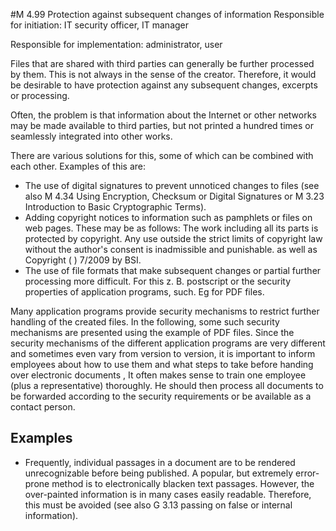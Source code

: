 #M 4.99 Protection against subsequent changes of information
Responsible for initiation: IT security officer, IT manager

Responsible for implementation: administrator, user

Files that are shared with third parties can generally be further processed by them. This is not always in the sense of the creator. Therefore, it would be desirable to have protection against any subsequent changes, excerpts or processing.

Often, the problem is that information about the Internet or other networks may be made available to third parties, but not printed a hundred times or seamlessly integrated into other works.

There are various solutions for this, some of which can be combined with each other. Examples of this are:

* The use of digital signatures to prevent unnoticed changes to files (see also M 4.34 Using Encryption, Checksum or Digital Signatures or M 3.23 Introduction to Basic Cryptographic Terms).
* Adding copyright notices to information such as pamphlets or files on web pages. These may be as follows: The work including all its parts is protected by copyright. Any use outside the strict limits of copyright law without the author's consent is inadmissible and punishable. as well as Copyright ( ) 7/2009 by BSI.
* The use of file formats that make subsequent changes or partial further processing more difficult. For this z. B. postscript or the security properties of application programs, such. Eg for PDF files.


Many application programs provide security mechanisms to restrict further handling of the created files. In the following, some such security mechanisms are presented using the example of PDF files. Since the security mechanisms of the different application programs are very different and sometimes even vary from version to version, it is important to inform employees about how to use them and what steps to take before handing over electronic documents , It often makes sense to train one employee (plus a representative) thoroughly. He should then process all documents to be forwarded according to the security requirements or be available as a contact person.



## Examples 
* Frequently, individual passages in a document are to be rendered unrecognizable before being published. A popular, but extremely error-prone method is to electronically blacken text passages. However, the over-painted information is in many cases easily readable. Therefore, this must be avoided (see also G 3.13 passing on false or internal information).




